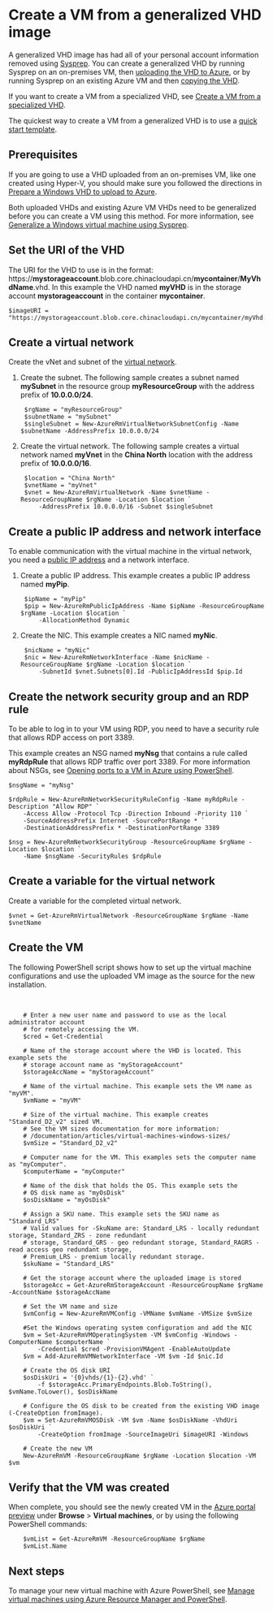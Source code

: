 <properties
    pageTitle="Create VM from a generalized VHD | Azure"
    description="Learn how to create a Windows virtual machine from a generalized VHD image using Azure PowerShell, in the Resource Manager deployment model."
    services="virtual-machines-windows"
    documentationcenter=""
    author="cynthn"
    manager="timlt"
    editor=""
    tags="azure-resource-manager" />
<tags
    ms.assetid="b4808871-9ef1-49ea-a617-9154d417abb0"
    ms.service="virtual-machines-windows"
    ms.workload="infrastructure-services"
    ms.tgt_pltfrm="vm-windows"
    ms.devlang="na"
    ms.topic="article"
    ms.date="10/10/2016"
    wacn.date=""
    ms.author="cynthn" />

# Create a VM from a generalized VHD image
A generalized VHD image has had all of your personal account information removed using [Sysprep](/documentation/articles/virtual-machines-windows-generalize-vhd/). You can create a generalized VHD by running Sysprep on an on-premises VM, then [uploading the VHD to Azure](/documentation/articles/virtual-machines-windows-upload-image/), or by running Sysprep on an existing Azure VM and then [copying the VHD](/documentation/articles/virtual-machines-windows-vhd-copy/).

If you want to create a VM from a specialized VHD, see [Create a VM from a specialized VHD](/documentation/articles/virtual-machines-windows-create-vm-specialized/).

The quickest way to create a VM from a generalized VHD is to use a [quick start template](https://github.com/Azure/azure-quickstart-templates/tree/master/101-vm-from-user-image). 

## Prerequisites
If you are going to use a VHD uploaded from an on-premises VM, like one created using Hyper-V, you should make sure you followed the directions in [Prepare a Windows VHD to upload to Azure](/documentation/articles/virtual-machines-windows-prepare-for-upload-vhd-image/). 

Both uploaded VHDs and existing Azure VM VHDs need to be generalized before you can create a VM using this method. For more information, see [Generalize a Windows virtual machine using Sysprep](/documentation/articles/virtual-machines-windows-generalize-vhd/). 

## Set the URI of the VHD
The URI for the VHD to use is in the format: https://**mystorageaccount**.blob.core.chinacloudapi.cn/**mycontainer**/**MyVhdName**.vhd. In this example the VHD named **myVHD** is in the storage account **mystorageaccount** in the container **mycontainer**.

    $imageURI = "https://mystorageaccount.blob.core.chinacloudapi.cn/mycontainer/myVhd.vhd"

## Create a virtual network
Create the vNet and subnet of the [virtual network](/documentation/articles/virtual-networks-overview/).

1. Create the subnet. The following sample creates a subnet named **mySubnet** in the resource group **myResourceGroup** with the address prefix of **10.0.0.0/24**.  

        $rgName = "myResourceGroup"
        $subnetName = "mySubnet"
        $singleSubnet = New-AzureRmVirtualNetworkSubnetConfig -Name $subnetName -AddressPrefix 10.0.0.0/24

2. Create the virtual network. The following sample creates a virtual network named **myVnet** in the **China North** location with the address prefix of **10.0.0.0/16**.  

        $location = "China North"
        $vnetName = "myVnet"
        $vnet = New-AzureRmVirtualNetwork -Name $vnetName -ResourceGroupName $rgName -Location $location `
            -AddressPrefix 10.0.0.0/16 -Subnet $singleSubnet

## Create a public IP address and network interface
To enable communication with the virtual machine in the virtual network, you need a [public IP address](/documentation/articles/virtual-network-ip-addresses-overview-arm/) and a network interface.

1. Create a public IP address. This example creates a public IP address named **myPip**. 

        $ipName = "myPip"
        $pip = New-AzureRmPublicIpAddress -Name $ipName -ResourceGroupName $rgName -Location $location `
            -AllocationMethod Dynamic

2. Create the NIC. This example creates a NIC named **myNic**. 

        $nicName = "myNic"
        $nic = New-AzureRmNetworkInterface -Name $nicName -ResourceGroupName $rgName -Location $location `
            -SubnetId $vnet.Subnets[0].Id -PublicIpAddressId $pip.Id

## Create the network security group and an RDP rule
To be able to log in to your VM using RDP, you need to have a security rule that allows RDP access on port 3389. 

This example creates an NSG named **myNsg** that contains a rule called **myRdpRule** that allows RDP traffic over port 3389. For more information about NSGs, see [Opening ports to a VM in Azure using PowerShell](/documentation/articles/virtual-machines-windows-nsg-quickstart-powershell/).

    $nsgName = "myNsg"

    $rdpRule = New-AzureRmNetworkSecurityRuleConfig -Name myRdpRule -Description "Allow RDP" `
        -Access Allow -Protocol Tcp -Direction Inbound -Priority 110 `
        -SourceAddressPrefix Internet -SourcePortRange * `
        -DestinationAddressPrefix * -DestinationPortRange 3389

    $nsg = New-AzureRmNetworkSecurityGroup -ResourceGroupName $rgName -Location $location `
        -Name $nsgName -SecurityRules $rdpRule

## Create a variable for the virtual network
Create a variable for the completed virtual network. 

    $vnet = Get-AzureRmVirtualNetwork -ResourceGroupName $rgName -Name $vnetName

## Create the VM
The following PowerShell script shows how to set up the virtual machine configurations and use the uploaded VM image as the source for the new installation.

</br>

        # Enter a new user name and password to use as the local administrator account 
        # for remotely accessing the VM.
        $cred = Get-Credential

        # Name of the storage account where the VHD is located. This example sets the 
        # storage account name as "myStorageAccount"
        $storageAccName = "myStorageAccount"

        # Name of the virtual machine. This example sets the VM name as "myVM".
        $vmName = "myVM"

        # Size of the virtual machine. This example creates "Standard_D2_v2" sized VM. 
        # See the VM sizes documentation for more information: 
        # /documentation/articles/virtual-machines-windows-sizes/
        $vmSize = "Standard_D2_v2"

        # Computer name for the VM. This examples sets the computer name as "myComputer".
        $computerName = "myComputer"

        # Name of the disk that holds the OS. This example sets the 
        # OS disk name as "myOsDisk"
        $osDiskName = "myOsDisk"

        # Assign a SKU name. This example sets the SKU name as "Standard_LRS"
        # Valid values for -SkuName are: Standard_LRS - locally redundant storage, Standard_ZRS - zone redundant
        # storage, Standard_GRS - geo redundant storage, Standard_RAGRS - read access geo redundant storage,
        # Premium_LRS - premium locally redundant storage. 
        $skuName = "Standard_LRS"

        # Get the storage account where the uploaded image is stored
        $storageAcc = Get-AzureRmStorageAccount -ResourceGroupName $rgName -AccountName $storageAccName

        # Set the VM name and size
        $vmConfig = New-AzureRmVMConfig -VMName $vmName -VMSize $vmSize

        #Set the Windows operating system configuration and add the NIC
        $vm = Set-AzureRmVMOperatingSystem -VM $vmConfig -Windows -ComputerName $computerName `
            -Credential $cred -ProvisionVMAgent -EnableAutoUpdate
        $vm = Add-AzureRmVMNetworkInterface -VM $vm -Id $nic.Id

        # Create the OS disk URI
        $osDiskUri = '{0}vhds/{1}-{2}.vhd' `
            -f $storageAcc.PrimaryEndpoints.Blob.ToString(), $vmName.ToLower(), $osDiskName

        # Configure the OS disk to be created from the existing VHD image (-CreateOption fromImage).
        $vm = Set-AzureRmVMOSDisk -VM $vm -Name $osDiskName -VhdUri $osDiskUri `
            -CreateOption fromImage -SourceImageUri $imageURI -Windows

        # Create the new VM
        New-AzureRmVM -ResourceGroupName $rgName -Location $location -VM $vm

## Verify that the VM was created
When complete, you should see the newly created VM in the [Azure portal preview](https://portal.azure.cn) under **Browse** > **Virtual machines**, or by using the following PowerShell commands:

        $vmList = Get-AzureRmVM -ResourceGroupName $rgName
        $vmList.Name

## Next steps
To manage your new virtual machine with Azure PowerShell, see [Manage virtual machines using Azure Resource Manager and PowerShell](/documentation/articles/virtual-machines-windows-ps-manage/).


